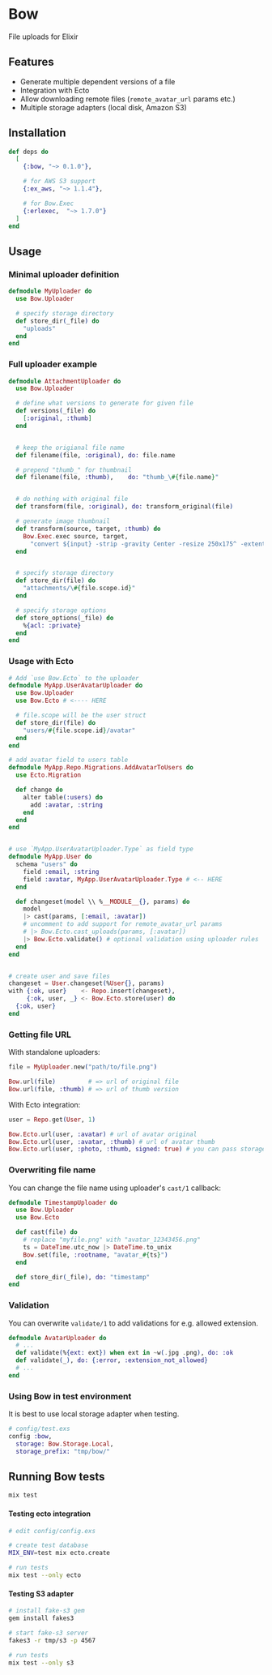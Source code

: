 # Bow

File uploads for Elixir

## Features
- Generate multiple dependent versions of a file
- Integration with Ecto
- Allow downloading remote files (`remote_avatar_url` params etc.)
- Multiple storage adapters (local disk, Amazon S3)

## Installation

```elixir
def deps do
  [
    {:bow, "~> 0.1.0"},

    # for AWS S3 support
    {:ex_aws, "~> 1.1.4"},

    # for Bow.Exec
    {:erlexec,  "~> 1.7.0"}
  ]
end
```

## Usage


### Minimal uploader definition

```elixir
defmodule MyUploader do
  use Bow.Uploader

  # specify storage directory
  def store_dir(_file) do
    "uploads"
  end
end
```

### Full uploader example

```elixir
defmodule AttachmentUploader do
  use Bow.Uploader

  # define what versions to generate for given file
  def versions(_file) do
    [:original, :thumb]
  end


  # keep the origianal file name
  def filename(file, :original), do: file.name

  # prepend "thumb_" for thumbnail
  def filename(file, :thumb),    do: "thumb_\#{file.name}"


  # do nothing with original file
  def transform(file, :original), do: transform_original(file)

  # generate image thumbnail
  def transform(source, target, :thumb) do
    Bow.Exec.exec source, target,
      "convert ${input} -strip -gravity Center -resize 250x175^ -extent 250x175 ${output}"
  end


  # specify storage directory
  def store_dir(file) do
    "attachments/\#{file.scope.id}"
  end

  # specify storage options
  def store_options(_file) do
    %{acl: :private}
  end
end
```

### Usage with Ecto

```elixir
# Add `use Bow.Ecto` to the uploader
defmodule MyApp.UserAvatarUploader do
  use Bow.Uploader
  use Bow.Ecto # <---- HERE

  # file.scope will be the user struct
  def store_dir(file) do
    "users/#{file.scope.id}/avatar"
  end
end

# add avatar field to users table
defmodule MyApp.Repo.Migrations.AddAvatarToUsers do
  use Ecto.Migration

  def change do
    alter table(:users) do
      add :avatar, :string
    end
  end
end


# use `MyApp.UserAvatarUploader.Type` as field type
defmodule MyApp.User do
  schema "users" do
    field :email, :string
    field :avatar, MyApp.UserAvatarUploader.Type # <-- HERE
  end

  def changeset(model \\ %__MODULE__{}, params) do
    model
    |> cast(params, [:email, :avatar])
    # uncomment to add support for remote_avatar_url params
    # |> Bow.Ecto.cast_uploads(params, [:avatar])
    |> Bow.Ecto.validate() # optional validation using uploader rules
  end
end


# create user and save files
changeset = User.changeset(%User{}, params)
with {:ok, user}    <- Repo.insert(changeset),
     {:ok, user, _} <- Bow.Ecto.store(user) do
  {:ok, user}
end
```

### Getting file URL

With standalone uploaders:

```elixir
file = MyUploader.new("path/to/file.png")

Bow.url(file)         # => url of original file
Bow.url(file, :thumb) # => url of thumb version
```

With Ecto integration:

```elixir
user = Repo.get(User, 1)

Bow.Ecto.url(user, :avatar) # url of avatar original
Bow.Ecto.url(user, :avatar, :thumb) # url of avatar thumb
Bow.Ecto.url(user, :photo, :thumb, signed: true) # you can pass storage-specific options
```

### Overwriting file name

You can change the file name using uploader's `cast/1` callback:

```elixir
defmodule TimestampUploader do
  use Bow.Uploader
  use Bow.Ecto

  def cast(file) do
    # replace "myfile.png" with "avatar_12343456.png"
    ts = DateTime.utc_now |> DateTime.to_unix
    Bow.set(file, :rootname, "avatar_#{ts}")
  end

  def store_dir(_file), do: "timestamp"
end
```


### Validation

You can overwrite `validate/1` to add validations for e.g. allowed extension.

```elixir
defmodule AvatarUploader do
  # ...
  def validate(%{ext: ext}) when ext in ~w(.jpg .png), do: :ok
  def validate(_), do: {:error, :extension_not_allowed}
  # ...
end
```


### Using Bow in test environment

It is best to use local storage adapter when testing.

```elixir
# config/test.exs
config :bow,
  storage: Bow.Storage.Local,
  storage_prefix: "tmp/bow/"
```


## Running Bow tests

```bash
mix test
```

#### Testing ecto integration

```bash
# edit config/config.exs

# create test database
MIX_ENV=test mix ecto.create

# run tests
mix test --only ecto
```

#### Testing S3 adapter

```bash
# install fake-s3 gem
gem install fakes3

# start fake-s3 server
fakes3 -r tmp/s3 -p 4567

# run tests
mix test --only s3
```

